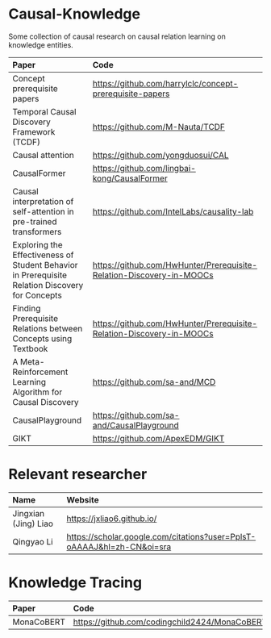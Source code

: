 # Causal-Knowledge
Some collection of  causal research on causal relation learning on knowledge entities.


| Paper | Code |
| :----- | :---- |
| Concept prerequisite papers | https://github.com/harrylclc/concept-prerequisite-papers |
| Temporal Causal Discovery Framework (TCDF) | https://github.com/M-Nauta/TCDF |
| Causal attention | https://github.com/yongduosui/CAL |
| CausalFormer | https://github.com/lingbai-kong/CausalFormer |
| Causal interpretation of self-attention in pre-trained transformers | https://github.com/IntelLabs/causality-lab |
| Exploring the Effectiveness of Student Behavior in Prerequisite Relation Discovery for Concepts | https://github.com/HwHunter/Prerequisite-Relation-Discovery-in-MOOCs |
| Finding Prerequisite Relations between Concepts using Textbook | https://github.com/HwHunter/Prerequisite-Relation-Discovery-in-MOOCs |
| A Meta-Reinforcement Learning Algorithm for Causal Discovery | https://github.com/sa-and/MCD |
| CausalPlayground | https://github.com/sa-and/CausalPlayground |
| GIKT | https://github.com/ApexEDM/GIKT |




# Relevant researcher
| Name | Website |
| :----- | :---- |
| Jingxian (Jing) Liao | https://jxliao6.github.io/ |
| Qingyao Li | https://scholar.google.com/citations?user=PplsT-oAAAAJ&hl=zh-CN&oi=sra |


# Knowledge Tracing
| Paper | Code |
| :----- | :---- |
| MonaCoBERT | https://github.com/codingchild2424/MonaCoBERT |

